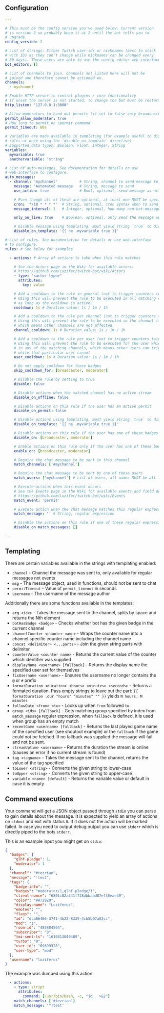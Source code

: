 ## Configuration

```yaml
---

# This must be the config version you've used below. Current version
# is version 2 so probably keep it at 2 until the bot tells you to
# upgrade.
config_version: 2

# List of strings: Either Twitch user-ids or nicknames (best to stick
# with IDs as they can't change while nicknames can be changed every
# 60 days). Those users are able to use the config editor web-interface.
bot_editors: []

# List of channels to join. Channels not listed here will not be
# joined and therefore cannot be actioned on.
channels:
  - mychannel

# Enable HTTP server to control plugins / core functionality
# if unset the server is not started, to change the bot must be restarted
http_listen: "127.0.0.1:3000"

# Allow moderators to hand out permits (if set to false only broadcaster can do this)
permit_allow_moderator: true
# How long to permit on !permit command
permit_timeout: 60s

# Variables are made available in templating (for example useful to disable several
# rules at once using the `disable_on_template` directive)
# Supported data types: Boolean, Float, Integer, String
variables:
  myvariable: true
  anothervariable: "string"

# List of auto-messages. See documentation for details or use
# web-interface to configure.
auto_messages:
  - channel: 'mychannel'          # String, channel to send message to
    message: 'Automated message'  # String, message to send
    use_action: true              # Bool, optional, send message as action (`/me <message>`)

    # Even though all of these are optional, at least one MUST be specified for the entry to be valid
    cron: '*/10 * * * *'  # String, optional, cron syntax when to send the message
    message_interval: 3   # Integer, optional, how many non-bot-messages must be sent in between

    only_on_live: true    # Boolean, optional, only send the message when channel is live

    # Disable message using templating, must yield string `true` to disable the automated message
    disable_on_template: '{{ ne .myvariable true }}'

# List of rules. See documentation for details or use web-interface
# to configure.
rules: # See below for examples

  - actions: # Array of actions to take when this rule matches

    # See the Actors page in the Wiki for available actors:
    # https://github.com/Luzifer/twitch-bot/wiki/Actors
    - type: "<actor type>"
      attributes:
        key: value

    # Add a cooldown to the rule in general (not to trigger counters twice, ...)
    # Using this will prevent the rule to be executed in all matching channels
    # as long as the cooldown is active.
    cooldown: 1s # Duration value: 1s / 1m / 1h

    # Add a cooldown to the rule per channel (not to trigger counters twice, ...)
    # Using this will prevent the rule to be executed in the channel it was triggered
    # which means other channels are not affected.
    channel_cooldown: 1s # Duration value: 1s / 1m / 1h

    # Add a cooldown to the rule per user (not to trigger counters twice, ...)
    # Using this will prevent the rule to be executed for the user which triggered it
    # in any of the matching channels, which means other users can trigger the command
    # while that particular user cannot
    user_cooldown: 1s # Duration value: 1s / 1m / 1h

    # Do not apply cooldown for these badges
    skip_cooldown_for: [broadcaster, moderator]

    # Disable the rule by setting to true
    disable: false

    # Disable actions when the matched channel has no active stream
    disable_on_offline: false

    # Disable actions on this rule if the user has an active permit
    disable_on_permit: false

    # Disable actions using templating, must yield string `true` to disable the rule
    disable_on_template: '{{ ne .myvariable true }}'

    # Disable actions on this rule if the user has one of these badges
    disable_on: [broadcaster, moderator]

    # Enable actions on this rule only if the user has one of these badges
    enable_on: [broadcaster, moderator]

    # Require the chat message to be sent in this channel
    match_channels: ['#mychannel']

    # Require the chat message to be sent by one of these users
    match_users: ['mychannel'] # List of users, all names MUST be all lower-case

    # Execute actions when this event occurs
    # See the Events page in the Wiki for available events and field documentation
    # https://github.com/Luzifer/twitch-bot/wiki/Events
    match_event: 'permit'

    # Execute action when the chat message matches this regular expression
    match_message: '' # String, regular expression

    # Disable the actions on this rule if one of these regular expression matches the chat message
    disable_on_match_messages: []

...
```

## Templating

There are certain variables available in the strings with templating enabled:

- `channel` - Channel the message was sent to, only available for regular messages not events
- `msg` - The message object, used in functions, should not be sent to chat
- `permitTimeout` - Value of `permit_timeout` in seconds
- `username` - The username of the message author

Additionally there are some functions available in the templates:

- `arg <idx>` - Takes the message sent to the channel, splits by space and returns the Nth element
- `botHasBadge <badge>` - Checks whether bot has the given badge in the current channel
- `channelCounter <counter name>` - Wraps the counter name into a channel specific counter name including the channel name
- `concat <delimiter> <...parts>` - Join the given string parts with delimiter
- `counterValue <counter name>` - Returns the current value of the counter which identifier was supplied
- `displayName <username> [fallback]` - Returns the display name the specified user set for themselves
- `fixUsername <username>` - Ensures the username no longer contains the `@` or `#` prefix
- `formatDuration <duration> <hours> <minutes> <seconds>` - Returns a formated duration. Pass empty strings to leave out the part: `{{ formatDuration .dur "hours" "minutes" "" }}` yields `N hours, M minutes`
- `followDate <from> <to>` - Looks up when `from` followed `to`
- `group <idx> [fallback]` - Gets matching group specified by index from `match_message` regular expression, when `fallback` is defined, it is used when group has an empty match
- `recentGame <username> [fallback]` - Returns the last played game name of the specified user (see shoutout example) or the `fallback` if the game could not be fetched. If no fallback was supplied the message will fail and not be sent.
- `streamUptime <username>` - Returns the duration the stream is online (causes an error if no current stream is found)
- `tag <tagname>` - Takes the message sent to the channel, returns the value of the tag specified
- `toLower <string>` - Converts the given string to lower-case
- `toUpper <string>` - Converts the given string to upper-case
- `variable <name> [default]` - Returns the variable value or default in case it is empty

## Command executions

Your command will get a JSON object passed through `stdin` you can parse to gain details about the message. It is expected to yield an array of actions on `stdout` and exit with status `0`. If it does not the action will be marked failed. In case you need to output debug output you can use `stderr` which is directly piped to the bots `stderr`.

This is an example input you might get on `stdin`:

```json
{
  "badges": {
    "glhf-pledge": 1,
    "moderator": 1
  },
  "channel": "#tezrian",
  "message": "!test",
  "tags": {
    "badge-info": "",
    "badges": "moderator/1,glhf-pledge/1",
    "client-nonce": "6801c82a341f728dbbaad87ef30eae49",
    "color": "#A72920",
    "display-name": "Luziferus",
    "emotes": "",
    "flags": "",
    "id": "dca06466-3741-4b22-8339-4cb5b07a02cc",
    "mod": "1",
    "room-id": "485884564",
    "subscriber": "0",
    "tmi-sent-ts": "1610313040489",
    "turbo": "0",
    "user-id": "69699328",
    "user-type": "mod"
  },
  "username": "luziferus"
}
```

The example was dumped using this action:

```yaml
  - actions:
    - type: script
      attributes:
        command: [/usr/bin/bash, -c, "jq . >&2"]
    match_channels: ['#tezrian']
    match_message: '^!test'
```
